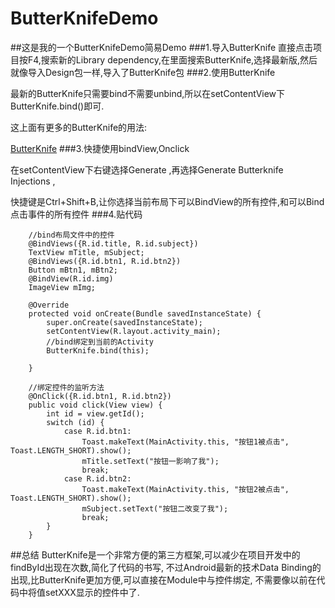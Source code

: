 # ButterKnifeDemo
##这是我的一个ButterKnifeDemo简易Demo
###1.导入ButterKnife
直接点击项目按F4,搜索新的Library dependency,在里面搜索ButterKnife,选择最新版,然后就像导入Design包一样,导入了ButterKnife包
###2.使用ButterKnife

最新的ButterKnife只需要bind不需要unbind,所以在setContentView下ButterKnife.bind()即可.

这上面有更多的ButterKnife的用法:

[ButterKnife](http://jakewharton.github.io/butterknife) 
###3.快捷使用bindView,Onclick

在setContentView下右键选择Generate ,再选择Generate Butterknife Injections ,

快捷键是Ctrl+Shift+B,让你选择当前布局下可以BindView的所有控件,和可以Bind点击事件的所有控件
###4.贴代码
```javasscript
    //bind布局文件中的控件
    @BindViews({R.id.title, R.id.subject})
    TextView mTitle, mSubject;
    @BindViews({R.id.btn1, R.id.btn2})
    Button mBtn1, mBtn2;
    @BindView(R.id.img)
    ImageView mImg;

    @Override
    protected void onCreate(Bundle savedInstanceState) {
        super.onCreate(savedInstanceState);
        setContentView(R.layout.activity_main);
        //bind绑定到当前的Activity
        ButterKnife.bind(this);

    }

    //绑定控件的监听方法
    @OnClick({R.id.btn1, R.id.btn2})
    public void click(View view) {
        int id = view.getId();
        switch (id) {
            case R.id.btn1:
                Toast.makeText(MainActivity.this, "按钮1被点击", Toast.LENGTH_SHORT).show();
                mTitle.setText("按钮一影响了我");
                break;
            case R.id.btn2:
                Toast.makeText(MainActivity.this, "按钮2被点击", Toast.LENGTH_SHORT).show();
                mSubject.setText("按钮二改变了我");
                break;
        }
    }
```    
##总结
ButterKnife是一个非常方便的第三方框架,可以减少在项目开发中的findById出现在次数,简化了代码的书写,
不过Android最新的技术Data Binding的出现,比ButterKnife更加方便,可以直接在Module中与控件绑定,
不需要像以前在代码中将值setXXX显示的控件中了.
